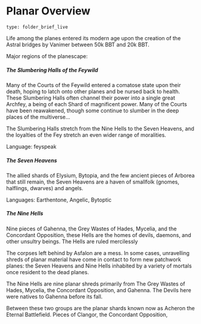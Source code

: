 # Planar Overview
 
```ccard
type: folder_brief_live
```
 
Life among the planes entered its modern age upon the creation of the Astral bridges by Vanimer between 50k BBT and 20k BBT.

Major regions of the planescape:

##### The Slumbering Halls of the Feywild
Many of the Courts of the Feywild entered a comatose state upon their death, hoping to latch onto other planes and be nursed back to health. These Slumbering Halls often channel their power into a single great Archfey, a being of each Shard of magnificent power. Many of the Courts have been reawakened, though some continue to slumber in the deep places of the multiverse...

The Slumbering Halls stretch from the Nine Hells to the Seven Heavens, and the loyalties of the Fey stretch an even wider range of moralities.

Language: feyspeak
##### The Seven Heavens

The allied shards of Elysium, Bytopia, and the few ancient pieces of Arborea that still remain, the Seven Heavens are a haven of smallfolk (gnomes, halflings, dwarves) and angels.

Languages: Earthentone, Angelic, Bytoptic

##### The Nine Hells

Nine pieces of Gahenna, the Grey Wastes of Hades, Mycelia, and the Concordant Opposition, these Hells are the homes of devils, daemons, and other unsultry beings. The Hells are ruled mercilessly  

The corpses left behind by Asfalon are a mess. In some cases, unravelling shreds of planar material have come in contact to form new patchwork planes: the Seven Heavens and Nine Hells inhabited by a variety of mortals once resident to the dead planes.

The Nine Hells are nine planar shreds primarily from The Grey Wastes of Hades, Mycelia, the Concordant Opposition, and Gahenna. The Devils here were natives to Gahenna before its fall.

Between these two groups are the planar shards known now as Acheron the Eternal Battlefield. Pieces of Clangor, the Concordant Opposition, 